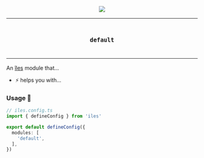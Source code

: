 <p align="center">
  <a href="https://iles-docs.netlify.app">
    <img src="https://github.com/ElMassimo/iles/blob/main/docs/images/banner.png"/>
  </a>
</p>

<p align="center">
<table>
<tbody>
<td align="center">
<br/>
<p align="center">
  <h3><samp>default</samp></h3>
  <img width="2000" height="0">
</p>
</td>
</tbody>
</table>
</p>

[îles]: https://github.com/ElMassimo/iles

An [îles] module that...

- ⚡️ helps you with...

### Usage 🚀

```ts
// iles.config.ts
import { defineConfig } from 'iles'

export default defineConfig({
  modules: [
    'default',
  ],
})
```
